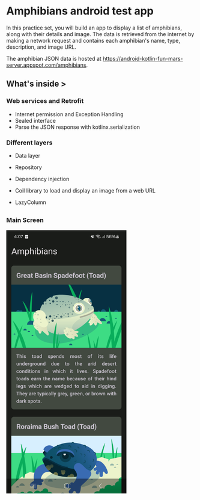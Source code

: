 # Amphibians android test app

In this practice set, you will build an app to display a list of amphibians, along with their details and image. The data is retrieved from the internet by making a network request and contains each amphibian's name, type, description, and image URL.

The amphibian JSON data is hosted at https://android-kotlin-fun-mars-server.appspot.com/amphibians.

## What's inside >

### Web services and Retrofit
- Internet permission and Exception Handling
- Sealed interface
- Parse the JSON response with kotlinx.serialization

### Different layers
- Data layer
- Repository

- Dependency injection

- Coil library to load and display an image from a web URL

- LazyColumn

##
### Main Screen

<img
src="https://github.com/dizzcode/amphibians-android-test-app/blob/main/screenshots/img.png"
width="320"
height="700"
/>
